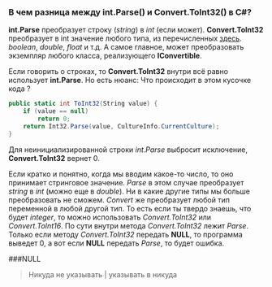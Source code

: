 ### В чем разница между int.Parse() и Convert.ToInt32() в C#?
**int.Parse** преобразует строку (*string*) в *int* (если может).
**Convert.ToInt32** преобразует в int значение любого типа, из перечисленных [здесь](https://learn.microsoft.com/ru-ru/dotnet/api/system.convert.toint32?redirectedfrom=MSDN&view=net-7.0#overloads "Convert.ToInt32 Метод"). *boolean*, *double*, *float* и т.д. А самое главное, может преобразовать экземпляр любого класса, реализующего **IConvertible**.

Если говорить о строках, то **Convert.ToInt32** внутри всё равно использует **int.Parse**. Но есть нюанс:
Что происходит в этом кусочке кода ?

```C#
public static int ToInt32(String value) {
    if (value == null)
        return 0;
    return Int32.Parse(value, CultureInfo.CurrentCulture);
}
```

Для неинициализированной строки *int*.*Parse* выбросит исключение, **Convert.ToInt32** вернет 0.

Если кратко и понятно, когда мы вводим какое-то число, то оно принимает стринговое значение. *Parse* в этом случае преобразует *string* в *int* (можно еще в *double*). Ни в какие другие типы мы больше преобразовать не сможем. *Convert* же преобразует любой тип переменной в любой другой тип. То есть если ты твердо знаешь, что будет *integer*, то можно использовать *Convert.ToInt32* или *Convert.ToInt16*. По сути внутри метода *Convert.ToInt32* лежит *Parse*. Только если методу *Convert.ToInt32* передать **NULL**, то программа выведет 0, а вот если **NULL** передать *Parse*, то будет ошибка.

###NULL

> Никуда не указывать | указывать в никуда